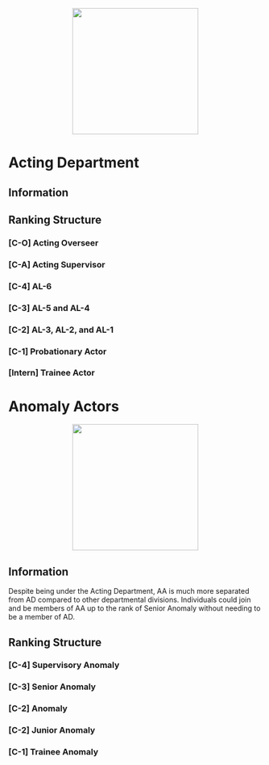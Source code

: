 <p align="center">
  <img src="/../main/Logos%20%26%20Emblems/corvus_ad.png" height="250" width="250"/></center>
</p>

# Acting Department

## Information

## Ranking Structure
### [C-O] Acting Overseer

### [C-A] Acting Supervisor

### [C-4] AL-6

### [C-3] AL-5 and AL-4

### [C-2] AL-3, AL-2, and AL-1

### [C-1] Probationary Actor

### [Intern] Trainee Actor

# Anomaly Actors

<p align="center">
  <img src="/../main/Logos%20%26%20Emblems/corvus_aa.png" height="250" width="250"/></center>
</p>

## Information
Despite being under the Acting Department, AA is much more separated from AD compared to other departmental divisions. Individuals could join and be members of AA up to the rank of Senior Anomaly without needing to be a member of AD. 

## Ranking Structure

### [C-4] Supervisory Anomaly

### [C-3] Senior Anomaly

### [C-2] Anomaly

### [C-2] Junior Anomaly

### [C-1] Trainee Anomaly
